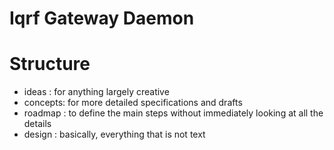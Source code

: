 # Iqrf Gateway Daemon

# Structure

- ideas : for anything largely creative
- concepts: for more detailed specifications and drafts
- roadmap : to define the main steps without immediately looking at all the details
- design : basically, everything that is not text
